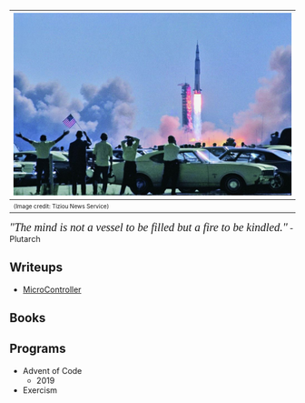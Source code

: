 | ![](a11.jpg) |
|:--|
| <span style="font-size: 10px;">(Image credit: Tiziou News Service)</span> |

*<span style="font-family: Baskerville; font-size: 20px;">"The mind is not a vessel to be filled but a fire to be kindled."</span>* -Plutarch

## Writeups
* [MicroController](https://mdtrotter.github.io/MicroController)

## Books

## Programs
* Advent of Code
  * 2019
* Exercism
